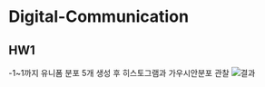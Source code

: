 # Digital-Communication

## HW1

-1~1까지 유니폼 분포 5개 생성 후 히스토그램과 가우시안분포 관찰
![결과](https://github.com/lkasjhdf/Digital-Communication/assets/90087083/4d562462-210e-4d32-a502-1096afb3135e)
